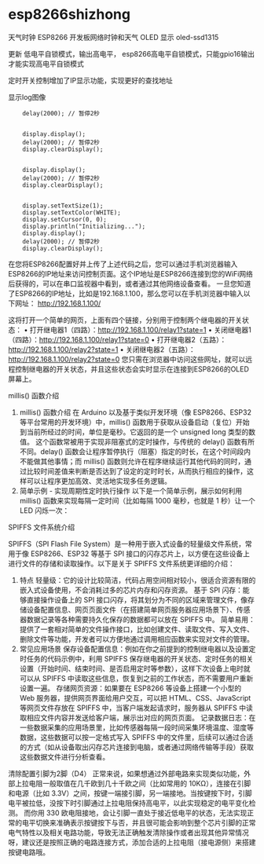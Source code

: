 # esp8266shizhong
天气时钟
ESP8266 开发板网络时钟和天气 OLED 显示
oled-ssd1315

更新 低电平自锁模式，输出高电平，
esp8266高电平自锁模式，只能gpio16输出才能实现高电平自锁模式

定时开关控制增加了IP显示功能，实现更好的查找地址




显示log图像

        delay(2000); // 暂停2秒


        display.display();
        delay(2000); // 暂停2秒
        display.clearDisplay();


        display.display();
        delay(2000); // 暂停2秒
        display.clearDisplay();


        display.setTextSize(1);
        display.setTextColor(WHITE);
        display.setCursor(0, 0);
        display.println("Initializing...");
        display.display();
        delay(2000); // 暂停2秒
        display.clearDisplay();



在您将ESP8266配置好并上传了上述代码之后，您可以通过手机浏览器输入ESP8266的IP地址来访问控制页面。这个IP地址是ESP8266连接到您的WiFi网络后获得的，可以在串口监视器中看到，或者通过其他网络设备查看。
一旦您知道了ESP8266的IP地址，比如是192.168.1.100，那么您可以在手机浏览器中输入以下网址：
http://192.168.1.100/

这将打开一个简单的网页，上面有四个链接，分别用于控制两个继电器的开关状态：
•  打开继电器1（四路）：http://192.168.1.100/relay1?state=1
•  关闭继电器1（四路）：http://192.168.1.100/relay1?state=0
•  打开继电器2（五路）：http://192.168.1.100/relay2?state=1
•  关闭继电器2（五路）：http://192.168.1.100/relay2?state=0
您只需在浏览器中访问这些网址，就可以远程控制继电器的开关状态，并且这些状态会实时显示在连接到ESP8266的OLED屏幕上。

millis() 函数介绍

1. millis() 函数介绍
在 Arduino 以及基于类似开发环境（像 ESP8266、ESP32 等平台常用的开发环境）中，millis() 函数用于获取从设备启动（复位）开始到当前所经过的时间，单位是毫秒。它返回的是一个 unsigned long 类型的数值。
这个函数常被用于实现非阻塞式的定时操作，与传统的 delay() 函数有所不同。delay() 函数会让程序暂停执行（阻塞）指定的时长，在这个时间段内不能做其他事情；而 millis() 函数则允许在程序继续运行其他代码的同时，通过比较时间差值来判断是否达到了设定的定时时长，从而执行相应的操作，这样可以让程序更加高效、灵活地实现多任务逻辑。
2. 简单示例 - 实现周期性定时执行操作
以下是一个简单示例，展示如何利用 millis() 函数来实现每隔一定时间（比如每隔 1000 毫秒，也就是 1 秒）让一个 LED 闪烁一次：

SPIFFS 文件系统介绍

SPIFFS（SPI Flash File System）是一种用于嵌入式设备的轻量级文件系统，常用于像 ESP8266、ESP32 等基于 SPI 接口的闪存芯片上，以方便在这些设备上进行文件的存储和读取操作。以下是关于 SPIFFS 文件系统更详细的介绍：
1. 特点
轻量级：它的设计比较简洁，代码占用空间相对较小，很适合资源有限的嵌入式设备使用，不会消耗过多的芯片内存和闪存资源。
基于 SPI 闪存：能够直接操作设备上的 SPI 接口闪存，将其划分为不同的区域来管理文件，像存储设备配置信息、网页页面文件（在搭建简单网页服务器应用场景下）、传感器数据记录等各种需要持久化保存的数据都可以放在 SPIFFS 中。
简单易用：提供了一套相对简单的文件操作接口，比如创建文件、读取文件、写入文件、删除文件等功能，开发者可以方便地通过调用相应函数来实现对文件的管理。
2. 常见应用场景
保存设备配置信息：例如在你之前提到的控制继电器以及设置定时任务的代码示例中，利用 SPIFFS 保存继电器的开关状态、定时任务的相关设置（开始时间、结束时间、是否启用定时等参数），这样下次设备上电时就可以从 SPIFFS 中读取这些信息，恢复到之前的工作状态，而不需要用户重新设置一遍。
存储网页资源：如果要在 ESP8266 等设备上搭建一个小型的 Web 服务器，提供网页界面给用户交互，可以把 HTML、CSS、JavaScript 等网页文件存放在 SPIFFS 中，当客户端发起请求时，服务器从 SPIFFS 中读取相应文件内容并发送给客户端，展示出对应的网页页面。
记录数据日志：在一些数据采集的应用场景里，比如传感器每隔一段时间采集环境温度、湿度等数据，这些数据可以按一定格式写入 SPIFFS 中的文件里，后续可以通过合适的方式（如从设备取出闪存芯片连接到电脑，或者通过网络传输等手段）获取这些数据文件进行分析查看。

清除配置引脚为2脚（D4）
正常来说，如果想通过外部电路来实现类似功能，外部上拉电阻一般取值在几千欧到几十千欧之间（比如常用的 10KΩ），连接在引脚和电源（比如 3.3V）之间，按键一端接引脚，另一端接地。当按键按下时，引脚电平被拉低，没按下时引脚通过上拉电阻保持高电平，以此实现稳定的电平变化检测。
而你用 330 欧电阻接地，会让引脚一直处于接近低电平的状态，无法实现正常的电平切换来准确表示按键按下与否，并且很可能会影响到整个芯片引脚的正常电气特性以及相关电路功能，导致无法正确触发清除操作或者出现其他异常情况呀，建议还是按照正确的电路连接方式，添加合适的上拉电阻（接电源侧）来搭建按键电路哦。

